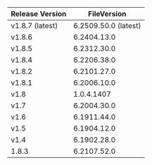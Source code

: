 | Release Version | FileVersion |
|-----------------|-------------|
| v1.8.7 (latest) | 6.2509.50.0 (latest) |
| v1.8.6 | 6.2404.13.0 |
| v1.8.5 | 6.2312.30.0 |
| v1.8.4 | 6.2206.38.0 |
| v1.8.2 | 6.2101.27.0 |
| v1.8.1 | 6.2006.10.0 |
| v1.8 | 1.0.4.1407 |
| v1.7 | 6.2004.30.0 |
| v1.6 | 6.1911.44.0 |
| v1.5 | 6.1904.12.0 |
| v1.4 | 6.1902.28.0 |
| 1.8.3 | 6.2107.52.0 |

